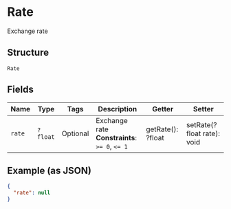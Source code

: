 
# Rate

Exchange rate

## Structure

`Rate`

## Fields

| Name | Type | Tags | Description | Getter | Setter |
|  --- | --- | --- | --- | --- | --- |
| `rate` | `?float` | Optional | Exchange rate<br>**Constraints**: `>= 0`, `<= 1` | getRate(): ?float | setRate(?float rate): void |

## Example (as JSON)

```json
{
  "rate": null
}
```

